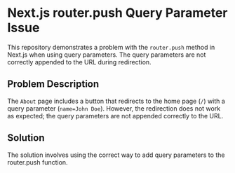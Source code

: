 # Next.js router.push Query Parameter Issue

This repository demonstrates a problem with the `router.push` method in Next.js when using query parameters. The query parameters are not correctly appended to the URL during redirection.

## Problem Description

The `About` page includes a button that redirects to the home page (`/`) with a query parameter (`name=John Doe`). However, the redirection does not work as expected; the query parameters are not appended correctly to the URL.

## Solution

The solution involves using the correct way to add query parameters to the router.push function.